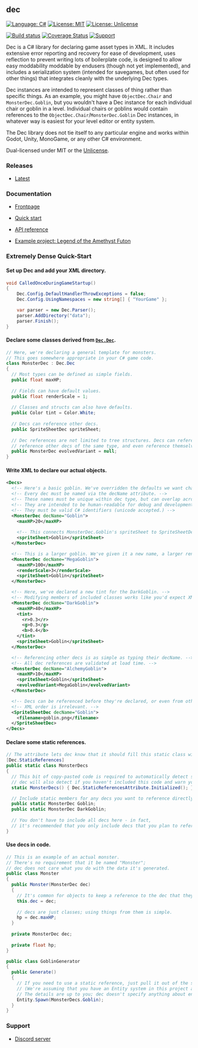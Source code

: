 dec
---

[![Language: C#](https://img.shields.io/badge/language-C%23-blue)](https://docs.microsoft.com/en-us/dotnet/csharp/) [![License: MIT](https://img.shields.io/badge/license-MIT-blue.svg)](https://opensource.org/licenses/MIT) [![License: Unlicense](https://img.shields.io/badge/license-Unlicense-blue.svg)](http://unlicense.org/)

[![Build status](https://img.shields.io/github/workflow/status/zorbathut/dec/Test/master)](https://github.com/zorbathut/dec/actions?query=workflow%3ATest+branch%3Amaster) [![Coverage Status](https://coveralls.io/repos/github/zorbathut/dec/badge.svg)](https://coveralls.io/github/zorbathut/dec) [![Support](https://img.shields.io/discord/703688553707601962?label=support&logo=discord)](https://discord.gg/vQv9DMA)

Dec is a C# library for declaring game asset types in XML. It includes extensive error reporting and recovery for ease of development, uses reflection to prevent writing lots of boilerplate code, is designed to allow easy moddability moddable by endusers (though not yet implemented), and includes a serialization system (intended for savegames, but often used for other things) that integrates cleanly with the underlying Dec types.

Dec instances are intended to represent classes of thing rather than specific things. As an example, you might have `ObjectDec.Chair` and `MonsterDec.Goblin`, but you wouldn't have a Dec instance for each individual chair or goblin in a level. Individual chairs or goblins would contain references to the `ObjectDec.Chair`/`MonsterDec.Goblin` Dec instances, in whatever way is easiest for your level editor or entity system.

The Dec library does not tie itself to any particular engine and works within Godot, Unity, MonoGame, or any other C# environment.

Dual-licensed under MIT or the [Unlicense](http://unlicense.org).


### Releases

* [Latest](https://github.com/zorbathut/dec/releases/latest)

### Documentation

* [Frontpage](https://zorbathut.github.io/dec/)

* [Quick start](https://zorbathut.github.io/dec/quickstart/introduction.html)

* [API reference](https://zorbathut.github.io/dec/api/index.html)

* [Example project: Legend of the Amethyst Futon](example/loaf)


### Extremely Dense Quick-Start

#### Set up Dec and add your XML directory.

```cs
void CalledOnceDuringGameStartup()
{
    Dec.Config.DefaultHandlerThrowExceptions = false;
    Dec.Config.UsingNamespaces = new string[] { "YourGame" };

    var parser = new Dec.Parser();
    parser.AddDirectory("data");
    parser.Finish();
}
```

#### Declare some classes derived from [`Dec.Dec`](xref:Dec.Dec).

```cs
// Here, we're declaring a general template for monsters.
// This goes somewhere appropriate in your C# game code.
class MonsterDec : Dec.Dec
{
  // Most types can be defined as simple fields.
  public float maxHP;
  
  // Fields can have default values.
  public float renderScale = 1;
  
  // Classes and structs can also have defaults.
  public Color tint = Color.White;
  
  // Decs can reference other decs.
  public SpriteSheetDec spriteSheet;
  
  // Dec references are not limited to tree structures. Decs can reference other decs in circles,
  // reference other decs of the same type, and even reference themselves.
  public MonsterDec evolvedVariant = null;
}
```

#### Write XML to declare our actual objects.

```xml
<Decs>
  <!-- Here's a basic goblin. We've overridden the defaults we want changed and ignored the rest. -->
  <!-- Every dec must be named via the decName attribute. -->
  <!-- These names must be unique within dec type, but can overlap across different types. -->
  <!-- They are intended to be human-readable for debug and development purposes, but not user-visible. -->
  <!-- They must be valid C# identifiers (unicode accepted.) -->
  <MonsterDec decName="Goblin">
    <maxHP>20</maxHP>
    
    <!-- This connects MonsterDec.Goblin's spriteSheet to SpriteSheetDec.Goblin. -->
    <spriteSheet>Goblin</spriteSheet>
  </MonsterDec>

  <!-- This is a larger goblin. We've given it a new name, a larger render scale, and more health. -->
  <MonsterDec decName="MegaGoblin">
    <maxHP>100</maxHP>
    <renderScale>3</renderScale>
    <spriteSheet>Goblin</spriteSheet>
  </MonsterDec>

  <!-- Here, we've declared a new tint for the DarkGoblin. -->
  <!-- Modifying members of included classes works like you'd expect XML to. -->
  <MonsterDec decName="DarkGoblin">
    <maxHP>40</maxHP>
    <tint>
      <r>0.3</r>
      <g>0.3</g>
      <b>0.4</b>
    </tint>
    <spriteSheet>Goblin</spriteSheet>
  </MonsterDec>

  <!-- Referencing other decs is as simple as typing their decName. -->
  <!-- All dec references are validated at load time. -->
  <MonsterDec decName="AlchemyGoblin">
    <maxHP>10</maxHP>
    <spriteSheet>Goblin</spriteSheet>
    <evolvedVariant>MegaGoblin</evolvedVariant>
  </MonsterDec>

  <!-- Decs can be referenced before they're declared, or even from other files. -->
  <!-- XML order is irrelevant. -->
  <SpriteSheetDec decName="Goblin">
    <filename>goblin.png</filename>
  </SpriteSheetDec>
</Decs>
```

#### Declare some static references.

```cs
// The attribute lets dec know that it should fill this static class with data.
[Dec.StaticReferences]
public static class MonsterDecs
{
  // This bit of copy-pasted code is required to automatically detect some errors.
  // dec will also detect if you haven't included this code and warn you about it.
  static MonsterDecs() { Dec.StaticReferencesAttribute.Initialized(); }

  // Include static members for any decs you want to reference directly.
  public static MonsterDec Goblin;
  public static MonsterDec DarkGoblin;
  
  // You don't have to include all decs here - in fact,
  // it's recommended that you only include decs that you plan to reference by name.
}
```

#### Use decs in code.

```cs
// This is an example of an actual monster.
// There's no requirement that it be named "Monster";
// dec does not care what you do with the data it's generated.
public class Monster
{
  public Monster(MonsterDec dec)
  {
    // It's common for objects to keep a reference to the dec that they're created from.
    this.dec = dec;
    
    // decs are just classes; using things from them is simple.
    hp = dec.maxHP;
  }
  
  private MonsterDec dec;
  
  private float hp;
}

public class GoblinGenerator
{
  public Generate()
  {
    // If you need to use a static reference, just pull it out of the static reference class.
    // (We're assuming that you have an Entity system in this project already.
    // The details are up to you; dec doesn't specify anything about entities.)
    Entity.Spawn(MonsterDecs.Goblin);
  }
}
```


### Support

* [Discord server](https://discord.gg/vQv9DMA)
